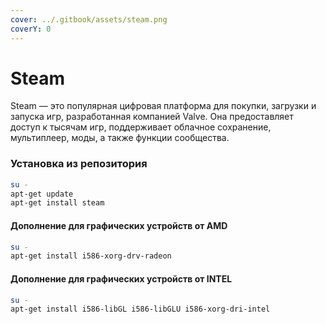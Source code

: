 ```yaml
---
cover: ../.gitbook/assets/steam.png
coverY: 0
---
```


# Steam

Steam — это популярная цифровая платформа для покупки, загрузки и запуска игр, разработанная компанией Valve. Она предоставляет доступ к тысячам игр, поддерживает облачное сохранение, мультиплеер, моды, а также функции сообщества.

### Установка из репозитория

```bash
su -
apt-get update
apt-get install steam
```

#### Дополнение для графических устройств от AMD

```bash
su -
apt-get install i586-xorg-drv-radeon
```

#### Дополнение для графических устройств от INTEL

```bash
su -
apt-get install i586-libGL i586-libGLU i586-xorg-dri-intel
```

